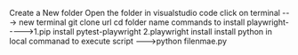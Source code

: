 Create a New folder 
Open the folder in visualstudio code
click on terminal ---> new terminal
git clone url
cd folder name
commands to install playwright----->1.pip install pytest-playwright
                                    2.playwright install 
install python in local 
commanad to execute script --->python filenmae.py
                                    

